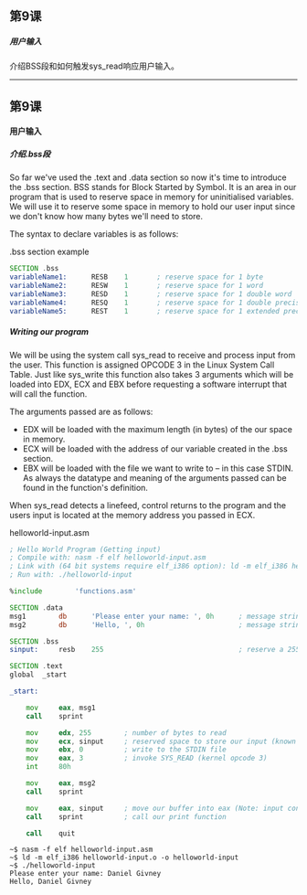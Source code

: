 ## 第9课

##### 用户输入

介绍BSS段和如何触发sys_read响应用户输入。


---

## 第9课

#### 用户输入

##### 介绍.bss段

So far we've used the .text and .data section so now it's time to introduce the .bss section. BSS stands for Block Started by Symbol.  It is an area in our program that is used to reserve space in memory for uninitialised variables. We will use it to reserve some space in memory to hold our user input since we don't know how many bytes we'll need to store.

The syntax to declare variables is as follows:

.bss section example
```asm
SECTION .bss
variableName1:      RESB    1       ; reserve space for 1 byte
variableName2:      RESW    1       ; reserve space for 1 word
variableName3:      RESD    1       ; reserve space for 1 double word
variableName4:      RESQ    1       ; reserve space for 1 double precision float (quad word)
variableName5:      REST    1       ; reserve space for 1 extended precision float
```

##### Writing our program

We will be using the system call sys_read to receive and process input from the user. This function is assigned OPCODE 3 in the Linux System Call Table. Just like sys_write this function also takes 3 arguments which will be loaded into EDX, ECX and EBX before requesting a software interrupt that will call the function.

The arguments passed are as follows:

* EDX will be loaded with the maximum length (in bytes) of the our space in memory.
* ECX will be loaded with the address of our variable created in the .bss section.
* EBX will be loaded with the file we want to write to – in this case STDIN.
                            As always the datatype and meaning of the arguments passed can be found in the function's definition.

When sys_read detects a linefeed, control returns to the program and the users input is located at the memory address you passed in ECX.

helloworld-input.asm
```asm
; Hello World Program (Getting input)
; Compile with: nasm -f elf helloworld-input.asm
; Link with (64 bit systems require elf_i386 option): ld -m elf_i386 helloworld-input.o -o helloworld-input
; Run with: ./helloworld-input

%include        'functions.asm'

SECTION .data
msg1        db      'Please enter your name: ', 0h      ; message string asking user for input
msg2        db      'Hello, ', 0h                       ; message string to use after user has entered their name

SECTION .bss
sinput:     resb    255                                 ; reserve a 255 byte space in memory for the users input string

SECTION .text
global  _start

_start:

    mov     eax, msg1
    call    sprint

    mov     edx, 255        ; number of bytes to read
    mov     ecx, sinput     ; reserved space to store our input (known as a buffer)
    mov     ebx, 0          ; write to the STDIN file
    mov     eax, 3          ; invoke SYS_READ (kernel opcode 3)
    int     80h

    mov     eax, msg2
    call    sprint

    mov     eax, sinput     ; move our buffer into eax (Note: input contains a linefeed)
    call    sprint          ; call our print function

    call    quit
```

```
~$ nasm -f elf helloworld-input.asm
~$ ld -m elf_i386 helloworld-input.o -o helloworld-input
~$ ./helloworld-input
Please enter your name: Daniel Givney
Hello, Daniel Givney
```
